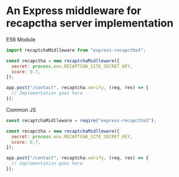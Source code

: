 # An Express middleware for recapctha server implementation

ES6 Module

```js
import recaptchaMidlleware from "express-recapctha3";

const recapctha = new recaptchaMidlleware({
  secret: process.env.RECAPTCHA_SITE_SECRET_KEY,
  score: 0.7,
});

app.post("/contact", recaptcha.verify, (req, res) => {
  // Implementation goes here
});
```

Common JS

```js
const recaptchaMidlleware = reqire("express-recapctha3");

const recapctha = new recaptchaMidlleware({
  secret: process.env.RECAPTCHA_SITE_SECRET_KEY,
  score: 0.7,
});

app.post("/contact", recaptcha.verify, (req, res) => {
  // Implementation goes here
});
```
